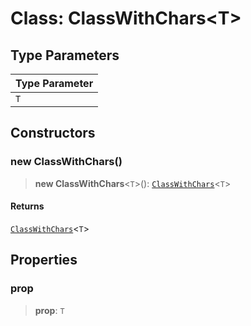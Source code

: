 # Class: ClassWithChars&lt;T&gt;

## Type Parameters

| Type Parameter |
| ------ |
| `T` |

## Constructors

### new ClassWithChars()

> **new ClassWithChars**&lt;`T`&gt;(): [`ClassWithChars`](ClassWithChars.md)&lt;`T`&gt;

#### Returns

[`ClassWithChars`](ClassWithChars.md)&lt;`T`&gt;

## Properties

### prop

> **prop**: `T`
